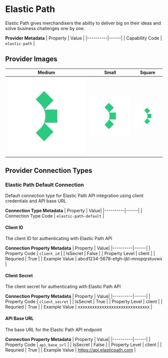 # Elastic Path
Elastic Path gives merchandisers the ability to deliver big on their ideas and solve business challenges one by one.

**Provider Metadata**
| Property | Value |
|----------|------|
| Capability Code | `elastic-path` |

## Provider Images
| Medium | Small | Square |
|--------|-------|--------|
| ![Elastic Path Provider Medium Image](./images/elastic-path_medium.png) | ![Elastic Path Provider Small Image](./images/elastic-path_small.png) | ![Elastic Path Provider Square Image](./images/elastic-path_square.png) |

## Provider Connection Types

### Elastic Path Default Connection
Default connection type for Elastic Path API integration using client credentials and API base URL

**Connection Type Metadata**
| Property | Value|
|----------|------|
| Connection Type Code | `elastic-path-default` |

#### Client ID
The client ID for authenticating with Elastic Path API

**Connection Property Metadata**
| Property | Value|
|----------|------|
| Property Code | `client_id` |
| IsSecret | False |
| Property Level | client |
| Requried | True |
| Example Value | abcd1234-5678-efgh-ijkl-mnopqrstuvwx |

#### Client Secret
The client secret for authenticating with Elastic Path API

**Connection Property Metadata**
| Property | Value|
|----------|------|
| Property Code | `client_secret` |
| IsSecret | True |
| Property Level | client |
| Requried | True |
| Example Value | xxxxxxxxxxxxxxxxxxxxxxxxxxxxxx |

#### API Base URL
The base URL for the Elastic Path API endpoint

**Connection Property Metadata**
| Property | Value|
|----------|------|
| Property Code | `api_base_url` |
| IsSecret | False |
| Property Level | client |
| Requried | True |
| Example Value | https://api.elasticpath.com |



